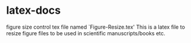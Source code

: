 # latex-docs
figure size control tex file named `Figure-Resize.tex'
This is a latex file to resize figure files to be used in scientific manuscripts/books etc.
